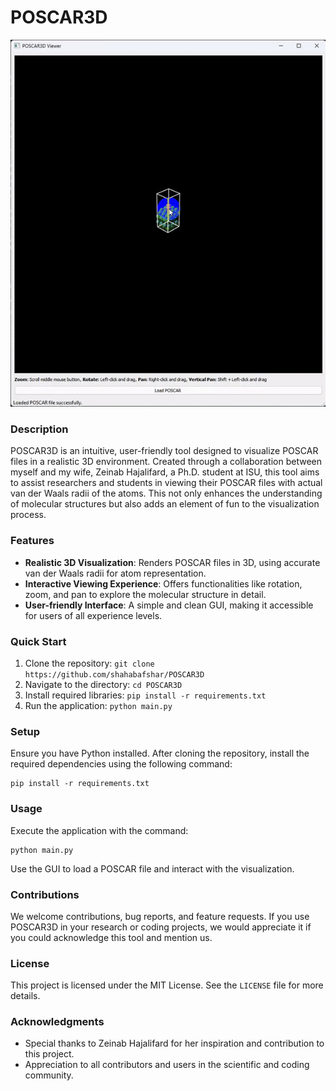 # POSCAR3D


![POSCAR3D Visualization](https://raw.githubusercontent.com/shahabafshar/POSCAR3D/main/assets/POSCAR3D.gif?token=GHSAT0AAAAAACHL7Z2L2DRLY6SLSRLZPUYGZLIEDCQ)

### Description
POSCAR3D is an intuitive, user-friendly tool designed to visualize POSCAR files in a realistic 3D environment. Created through a collaboration between myself and my wife, Zeinab Hajalifard, a Ph.D. student at ISU, this tool aims to assist researchers and students in viewing their POSCAR files with actual van der Waals radii of the atoms. This not only enhances the understanding of molecular structures but also adds an element of fun to the visualization process.

### Features
- **Realistic 3D Visualization**: Renders POSCAR files in 3D, using accurate van der Waals radii for atom representation.
- **Interactive Viewing Experience**: Offers functionalities like rotation, zoom, and pan to explore the molecular structure in detail.
- **User-friendly Interface**: A simple and clean GUI, making it accessible for users of all experience levels.

### Quick Start
1. Clone the repository: `git clone https://github.com/shahabafshar/POSCAR3D`
2. Navigate to the directory: `cd POSCAR3D`
3. Install required libraries: `pip install -r requirements.txt`
4. Run the application: `python main.py`

### Setup
Ensure you have Python installed. After cloning the repository, install the required dependencies using the following command:
```
pip install -r requirements.txt
```

### Usage
Execute the application with the command:
```
python main.py
```
Use the GUI to load a POSCAR file and interact with the visualization.

### Contributions
We welcome contributions, bug reports, and feature requests. If you use POSCAR3D in your research or coding projects, we would appreciate it if you could acknowledge this tool and mention us.

### License
This project is licensed under the MIT License. See the `LICENSE` file for more details.

### Acknowledgments
- Special thanks to Zeinab Hajalifard for her inspiration and contribution to this project.
- Appreciation to all contributors and users in the scientific and coding community.
